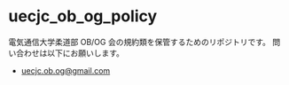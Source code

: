# uecjc_ob_og_policy

電気通信大学柔道部 OB/OG 会の規約類を保管するためのリポジトリです。
問い合わせは以下にお願いします。

- uecjc.ob.og@gmail.com
